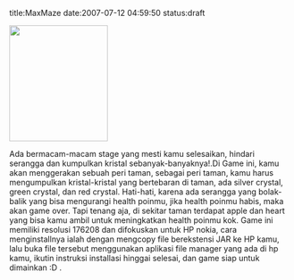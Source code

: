 title:MaxMaze
date:2007-07-12 04:59:50
status:draft

<img src="http://kecebong.madpage.com/images/product/maxmaze.jpg" alt="" width="176" height="208" />

<a href="http://kecebong.madpage.com/maxmaze.jar"></a>Ada bermacam-macam stage yang mesti kamu selesaikan, hindari serangga dan kumpulkan kristal sebanyak-banyaknya!.Di Game ini, kamu akan menggerakan sebuah peri taman, sebagai peri taman, kamu harus mengumpulkan kristal-kristal yang bertebaran di taman, ada silver crystal, green crystal, dan red crystal. Hati-hati, karena ada serangga yang bolak-balik yang bisa mengurangi health poinmu, jika health poinmu habis, maka akan game over. Tapi tenang aja, di sekitar taman terdapat apple dan heart yang bisa kamu ambil untuk meningkatkan health poinmu kok. Game ini memiliki resolusi 176208 dan difokuskan untuk HP nokia, cara menginstallnya ialah dengan mengcopy file berekstensi JAR ke HP kamu, lalu buka file tersebut menggunakan aplikasi file manager yang ada di hp kamu, ikutin instruksi installasi hinggai selesai, dan game siap untuk dimainkan :D .